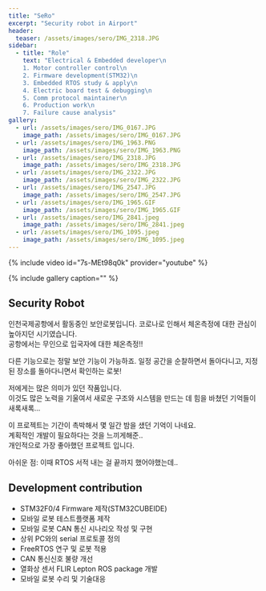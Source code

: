 ```yaml
---
title: "SeRo"
excerpt: "Security robot in Airport"
header:
  teaser: /assets/images/sero/IMG_2318.JPG
sidebar:
  - title: "Role"
    text: "Electrical & Embedded developer\n
    1. Motor controller control\n
    2. Firmware development(STM32)\n
    3. Embedded RTOS study & apply\n
    4. Electric board test & debugging\n
    5. Comm protocol maintainer\n
    6. Production work\n
    7. Failure cause analysis"
gallery:
  - url: /assets/images/sero/IMG_0167.JPG
    image_path: /assets/images/sero/IMG_0167.JPG
  - url: /assets/images/sero/IMG_1963.PNG
    image_path: /assets/images/sero/IMG_1963.PNG
  - url: /assets/images/sero/IMG_2318.JPG
    image_path: /assets/images/sero/IMG_2318.JPG
  - url: /assets/images/sero/IMG_2322.JPG
    image_path: /assets/images/sero/IMG_2322.JPG
  - url: /assets/images/sero/IMG_2547.JPG
    image_path: /assets/images/sero/IMG_2547.JPG
  - url: /assets/images/sero/IMG_1965.GIF
    image_path: /assets/images/sero/IMG_1965.GIF
  - url: /assets/images/sero/IMG_2841.jpeg
    image_path: /assets/images/sero/IMG_2841.jpeg
  - url: /assets/images/sero/IMG_1095.jpeg
    image_path: /assets/images/sero/IMG_1095.jpeg
---
```


{% include video id="7s-MEt98q0k" provider="youtube" %}

{% include gallery caption="" %}

## Security Robot

인천국제공항에서 활동중인 보안로봇입니다. 코로나로 인해서 체온측정에 대한 관심이 높아지던 시기였습니다.  
공항에서는 무인으로 입국자에 대한 체온측정!!

다른 기능으로는 정말 보안 기능이 가능하죠. 일정 공간을 순찰하면서 돌아다니고, 지정된 장소를 돌아다니면서 확인하는 로봇!

저에게는 많은 의미가 있던 작품입니다.  
이것도 많은 노력을 기울여서 새로운 구조와 시스템을 만드는 데 힘을 바쳤던 기억들이 새록새록...

이 프로젝트는 기간이 촉박해서 몇 일간 밤을 샜던 기억이 나네요.  
계획적인 개발이 필요하다는 것을 느끼게해준..  
개인적으로 가장 좋아했던 프로젝트 입니다.  

아쉬운 점: 이때 RTOS 서적 내는 걸 끝까지 했어야했는데..

## Development contribution

- STM32F0/4 Firmware 제작(STM32CUBEIDE)
- 모바일 로봇 테스트플랫폼 제작
- 모바일 로봇 CAN 통신 시나리오 작성 및 구현
- 상위 PC와의 serial 프로토콜 정의
- FreeRTOS 연구 및 로봇 적용
- CAN 통신신호 불량 개선
- 열화상 센서 FLIR Lepton ROS package 개발
- 모바일 로봇 수리 및 기술대응  

